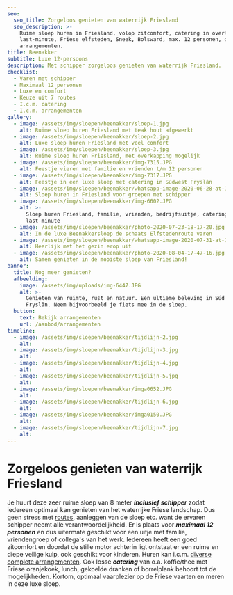 ```yaml
---
seo:
  seo_title: Zorgeloos genieten van waterrijk Friesland
  seo_description: >-
    Ruime sloep huren in Friesland, volop zitcomfort, catering in overleg,
    last-minute, Friese elfsteden, Sneek, Bolsward, max. 12 personen, diverse
    arrangementen.
title: Beenakker
subtitle: Luxe 12-persoons
description: Met schipper zorgeloos genieten van waterrijk Friesland.
checklist:
  - Varen met schipper
  - Maximaal 12 personen
  - Luxe en comfort
  - Keuze uit 7 routes
  - I.c.m. catering
  - I.c.m. arrangementen
gallery:
  - image: /assets/img/sloepen/beenakker/sloep-1.jpg
    alt: Ruime sloep huren Friesland met teak hout afgewerkt
  - image: /assets/img/sloepen/beenakker/sloep-2.jpg
    alt: Luxe sloep huren Friesland met veel comfort
  - image: /assets/img/sloepen/beenakker/sloep-3.jpg
    alt: Ruime sloep huren Friesland, met overkapping mogelijk
  - image: /assets/img/sloepen/beenakker/img-7315.JPG
    alt: Feestje vieren met familie en vrienden t/m 12 personen
  - image: /assets/img/sloepen/beenakker/img-7317.JPG
    alt: Feestje in een luxe sloep met catering in Súdwest Fryslân
  - image: /assets/img/sloepen/beenakker/whatsapp-image-2020-06-28-at-11-17-13.jpeg
    alt: Sloep huren in Friesland voor groepen met schipper
  - image: /assets/img/sloepen/beenakker/img-6602.JPG
    alt: >-
      Sloep huren Friesland, familie, vrienden, bedrijfsuitje, catering,
      last-minute
  - image: /assets/img/sloepen/beenakker/photo-2020-07-23-18-17-20.jpg
    alt: In de luxe Beenakkersloep de schaats Elfstedenroute varen
  - image: /assets/img/sloepen/beenakker/whatsapp-image-2020-07-31-at-19-04-33.jpeg
    alt: Heerlijk met het gezin erop uit
  - image: /assets/img/sloepen/beenakker/photo-2020-08-04-17-47-16.jpg
    alt: Samen genieten in de mooiste sloep van Friesland!
banner:
  title: Nog meer genieten?
  afbeelding:
    image: /assets/img/uploads/img-6447.JPG
    alt: >-
      Genieten van ruimte, rust en natuur. Een ultieme beleving in Súd West
      Fryslân. Neem bijvoorbeeld je fiets mee in de sloep.
  button:
    text: Bekijk arrangementen
    url: /aanbod/arrangementen
timeline:
  - image: /assets/img/sloepen/beenakker/tijdlijn-2.jpg
    alt:
  - image: /assets/img/sloepen/beenakker/tijdlijn-3.jpg
    alt:
  - image: /assets/img/sloepen/beenakker/tijdlijn-4.jpg
    alt:
  - image: /assets/img/sloepen/beenakker/tijdlijn-5.jpg
    alt:
  - image: /assets/img/sloepen/beenakker/imga0652.JPG
    alt:
  - image: /assets/img/sloepen/beenakker/tijdlijn-6.jpg
    alt:
  - image: /assets/img/sloepen/beenakker/imga0150.JPG
    alt:
  - image: /assets/img/sloepen/beenakker/tijdlijn-7.jpg
    alt:
---
```


# Zorgeloos genieten van waterrijk Friesland

Je huurt deze zeer ruime sloep van 8 meter ***inclusief schipper*** zodat iedereen optimaal kan genieten van het waterrijke Friese landschap. Dus geen stress met <a target="_blank" rel="noopener" href="https://sloepverhuurbolsward.nl/routes">routes</a>, aanleggen van de sloep etc. want de ervaren schipper neemt alle verantwoordelijkheid. Er is plaats voor ***maximaal 12 personen***&nbsp;en dus uitermate geschikt voor een uitje met familie, vriendengroep of collega's van het werk. Iedereen heeft een goed zitcomfort en doordat de stille motor achterin ligt ontstaat er een ruime en diepe veilige kuip, ook geschikt voor kinderen. Huren kan i.c.m. <a target="_blank" rel="noopener" href="https://sloepverhuurbolsward.nl/arrangementen">diverse complete arrangementen</a>. Ook losse&nbsp;***catering*** van o.a. koffie/thee met Friese oranjekoek, lunch, gekoelde dranken of borrelplank behoort tot de mogelijkheden. Kortom, optimaal vaarplezier op de Friese vaarten en meren in deze luxe sloep.
